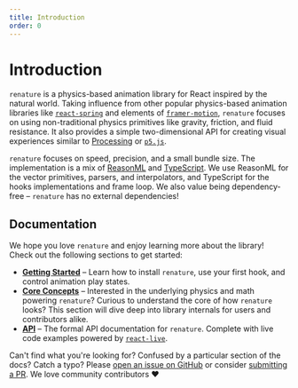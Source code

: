 ```yaml
---
title: Introduction
order: 0
---
```


# Introduction

`renature` is a physics-based animation library for React inspired by the natural world. Taking influence from other popular physics-based animation libraries like [`react-spring`](https://www.react-spring.io/) and elements of [`framer-motion`](https://www.framer.com/motion/), `renature` focuses on using non-traditional physics primitives like gravity, friction, and fluid resistance. It also provides a simple two-dimensional API for creating visual experiences similar to [Processing](https://processing.org/) or [`p5.js`](https://p5js.org/).

`renature` focuses on speed, precision, and a small bundle size. The implementation is a mix of [ReasonML](https://reasonml.org/) and [TypeScript](https://www.typescriptlang.org/). We use ReasonML for the vector primitives, parsers, and interpolators, and TypeScript for the hooks implementations and frame loop. We also value being dependency-free – `renature` has no external dependencies!

## Documentation

We hope you love `renature` and enjoy learning more about the library! Check out the following sections to get started:

- [**Getting Started**](./getting-started.md) – Learn how to install `renature`, use your first hook, and control animation play states.
- [**Core Concepts**](./core-concepts.md) – Interested in the underlying physics and math powering `renature`? Curious to understand the core of how `renature` looks? This section will dive deep into library internals for users and contributors alike.
- [**API**](./api.md) – The formal API documentation for `renature`. Complete with live code examples powered by [`react-live`](https://github.com/FormidableLabs/react-live).

Can't find what you're looking for? Confused by a particular section of the docs? Catch a typo? Please [open an issue on GitHub](https://github.com/FormidableLabs/renature/issues) or consider [submitting a PR](https://github.com/FormidableLabs/renature/pulls). We love community contributors ❤️
